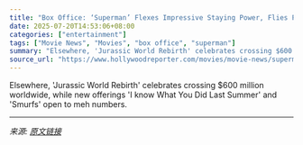 ```yaml
---
title: "Box Office: ‘Superman’ Flexes Impressive Staying Power, Flies Past $400M Globally"
date: 2025-07-20T14:53:06+08:00
categories: ["entertainment"]
tags: ["Movie News", "Movies", "box office", "superman"]
summary: "Elsewhere, 'Jurassic World Rebirth' celebrates crossing $600 million worldwide, while new offerings 'I know What You Did Last Summer' and 'Smurfs' open to meh numbers."
source_url: "https://www.hollywoodreporter.com/movies/movie-news/superman-box-office-soars-past-400-million-1236324026/"
---
```


Elsewhere, 'Jurassic World Rebirth' celebrates crossing $600 million worldwide, while new offerings 'I know What You Did Last Summer' and 'Smurfs' open to meh numbers.

---

*来源: [原文链接](https://www.hollywoodreporter.com/movies/movie-news/superman-box-office-soars-past-400-million-1236324026/)*
